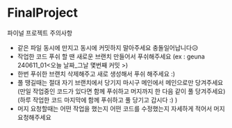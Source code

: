 # FinalProject
파이널 프로젝트
주의사항 
- 같은 파일 동시에 만지고 동시에 커밋하지 말아주세요 충돌일어납니다😥
- 작업한 코드 푸쉬 할 땐 새로운 브랜치 만들어서 푸쉬해주세요
  (ex : geuna 240611_01<오늘 날짜_그날 몇번째 커밋 >)
- 한번 푸쉬한 브랜치 삭제해주고 새로 생성해서 푸쉬 해주세요 :)
- 풀 땡길때는 절대 자기 브랜치에서 당기지 마시구 메인에서 메인으로만 당겨주세요
  (만일 작업중인 코드가 있다면 함께 푸쉬하고 머지까지 한 다음 같이 풀 당겨주세요)
  (하루 작업한 코드 마지막에 함께 푸쉬하고 풀 당기고 갑시다 :) )
- 머지 요청할때는 어떤 작업을 했는지 어떤 코드를 수정했는지 자세하게 적어서 머지 요청해주세요
  

